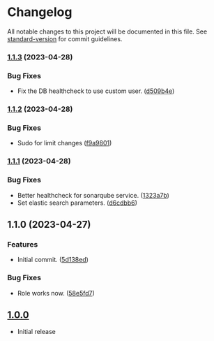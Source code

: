 # Changelog

All notable changes to this project will be documented in this file. See [standard-version](https://github.com/conventional-changelog/standard-version) for commit guidelines.

### [1.1.3](https://git.laurivan.com/Dev/ansible-role-sonarqube/compare/v1.1.2...v1.1.3) (2023-04-28)


### Bug Fixes

* Fix the DB healthcheck to use custom user. ([d509b4e](https://git.laurivan.com/Dev/ansible-role-sonarqube/commit/d509b4e788b40fd15708c721d6af55e68a922966))

### [1.1.2](https://git.laurivan.com/Dev/ansible-role-sonarqube/compare/v1.1.1...v1.1.2) (2023-04-28)


### Bug Fixes

* Sudo for limit changes ([f9a9801](https://git.laurivan.com/Dev/ansible-role-sonarqube/commit/f9a98017a3f1d58bf72aa818eb5a0447bcd0b80f))

### [1.1.1](https://git.laurivan.com/Dev/ansible-role-sonarqube/compare/v1.1.0...v1.1.1) (2023-04-28)


### Bug Fixes

* Better healthcheck for sonarqube service. ([1323a7b](https://git.laurivan.com/Dev/ansible-role-sonarqube/commit/1323a7bdf42088952d318100e03b9690e4808b36))
* Set elastic search parameters. ([d6cdbb6](https://git.laurivan.com/Dev/ansible-role-sonarqube/commit/d6cdbb675932ba812dc95543090bd86d9701424e))

## 1.1.0 (2023-04-27)


### Features

* Initial commit. ([5d138ed](https://git.laurivan.com/Dev/ansible-role-sonarqube/commit/5d138edb0bbbdd35f06940a6393cf9b8f9a86e7e))


### Bug Fixes

* Role works now. ([58e5fd7](https://git.laurivan.com/Dev/ansible-role-sonarqube/commit/58e5fd719d428a68841071b233cf20cfbfe9f51a))

## [1.0.0](https://github.com/equinoxel/ansible-role-sonarqube/tree/1.0.0)
- Initial release
